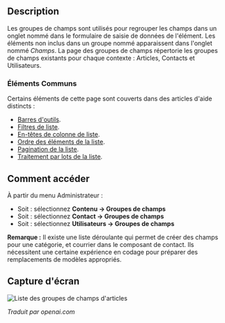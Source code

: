 <!-- Filename: Help4.x:Component:_Field_Groups  / Display title: Composant : Groupes de champs -->

## Description

Les groupes de champs sont utilisés pour regrouper les champs dans un onglet nommé dans le formulaire de saisie de données de l'élément. Les éléments non inclus dans un groupe nommé apparaissent dans l'onglet nommé *Champs*.
La page des groupes de champs répertorie les groupes de champs existants pour chaque contexte : Articles, Contacts et Utilisateurs.

### Éléments Communs

Certains éléments de cette page sont couverts dans des articles d'aide distincts :

* [Barres d'outils](jdocmanual?article=help/common-elements/toolbars).
* [Filtres de liste](jdocmanual?article=help/common-elements/list-filters).
* [En-têtes de colonne de liste](jdocmanual?article=help/common-elements/list-column-headers).
* [Ordre des éléments de la liste](jdocmanual?article=help/common-elements/list-ordering).
* [Pagination de la liste](jdocmanual?article=help/common-elements/list-pagination).
* [Traitement par lots de la liste](jdocmanual?article=help/common-elements/list-batch-process).

## Comment accéder

À partir du menu Administrateur :

- Soit : sélectionnez **Contenu → Groupes de champs**
- Soit : sélectionnez **Contact → Groupes de champs**
- Soit : sélectionnez **Utilisateurs → Groupes de champs**

**Remarque :** Il existe une liste déroulante qui permet de créer des champs pour une 
catégorie, et courrier dans le composant de contact. Ils nécessitent une certaine expérience en codage pour préparer des remplacements de modèles appropriés.

## Capture d'écran

![Liste des groupes de champs d'articles](../../../fr/images/fields/articles-field-groups-list.png)

*Traduit par openai.com*

